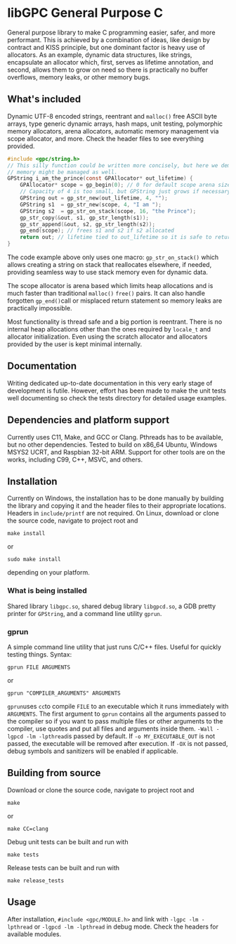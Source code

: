 # libGPC General Purpose C

General purpose library to make C programming easier, safer, and more performant. This is achieved by a combination of ideas, like design by contract and KISS principle, but one dominant factor is heavy use of allocators. As an example, dynamic data structures, like strings, encapsulate an allocator which, first, serves as lifetime annotation, and second, allows them to grow on need so there is practically no buffer overflows, memory leaks, or other memory bugs.

## What's included

Dynamic UTF-8 encoded strings, reentrant and `malloc()` free ASCII byte arrays, type generic dynamic arrays, hash maps, unit testing, polymorphic memory allocators, arena allocators, automatic memory management via scope allocator, and more. Check the header files to see everything provided.

```c
#include <gpc/string.h>
// This silly function could be written more concisely, but here we demostrate how
// memory might be managed as well.
GPString i_am_the_prince(const GPAllocator* out_lifetime) {
    GPAllocator* scope = gp_begin(0); // 0 for default scope arena size
    // Capacity of 4 is too small, but GPString just grows if necessary
    GPString out = gp_str_new(out_lifetime, 4, "");
    GPString s1  = gp_str_new(scope, 4, "I am ");
    GPString s2  = gp_str_on_stack(scope, 16, "the Prince");
    gp_str_copy(&out, s1, gp_str_length(s1));
    gp_str_append(&out, s2, gp_str_length(s2));
    gp_end(scope); // frees s1 and s2 if s2 allocated
    return out; // lifetime tied to out_lifetime so it is safe to return it
}
```

The code example above only uses one macro: `gp_str_on_stack()` which allows creating a string on stack that reallocates elsewhere, if needed, providing seamless way to use stack memory even for dynamic data. 

The scope allocator is arena based which limits heap allocations and is much faster than traditional `malloc()` `free()` pairs. It can also handle forgotten `gp_end()`call or misplaced return statement so memory leaks are practically impossible.

Most functionality is thread safe and a big portion is reentrant. There is no internal heap allocations other than the ones required by `locale_t` and allocator initialization. Even using the scratch allocator and allocators provided by the user is kept minimal internally. 

## Documentation

Writing dedicated up-to-date documentation in this very early stage of development is futile. However, effort has been made to make the unit tests well documenting so check the tests directory for detailed usage examples.

## Dependencies and platform support

Currently uses C11, Make, and GCC or Clang. Pthreads has to be available, but no other dependencies. Tested to build on x86_64 Ubuntu, Windows MSYS2 UCRT, and Raspbian 32-bit ARM. Support for other tools are on the works, including C99, C++, MSVC, and others.

## Installation

Currently on Windows, the installation has to be done manually by building the library and copying it and the header files to their appropriate locations. Headers in `include/printf` are not required. On Linux, download or clone the source code, navigate to project root and

```
make install
```

or

```
sudo make install
```

depending on your platform.

### What is being installed

Shared library `libgpc.so`, shared debug library `libgpcd.so`, a GDB pretty printer for `GPString`, and a command line utility `gprun`.

### gprun

A simple command line utility that just runs C/C++ files. Useful for quickly testing things. Syntax:

```
gprun FILE ARGUMENTS
```

or

```
gprun "COMPILER_ARGUMENTS" ARGUMENTS
```

`gprun`uses `cc`to compile `FILE` to an executable which it runs immediately with `ARGUMENTS`. The first argument to `gprun` contains all the arguments passed to the compiler so if you want to pass multiple files or other arguments to the compiler, use quotes and put all files and arguments inside them. `-Wall -lgpcd -lm -lpthread`is passed by default. If `-o MY_EXECUTABLE_OUT` is not passed, the executable will be removed after execution. If `-OX` is not passed, debug symbols and sanitizers will be enabled if applicable.

## Building from source

Download or clone the source code, navigate to project root and

```
make
```

or

```
make CC=clang
```

Debug unit tests can be built and run with

```
make tests
```

Release tests can be built and run with

```
make release_tests
```

## Usage

After installation, `#include <gpc/MODULE.h>` and link with `-lgpc -lm -lpthread` or `-lgpcd -lm -lpthread` in debug mode. Check the headers for available modules.
